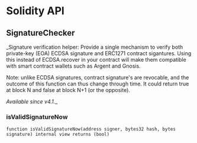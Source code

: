 # Solidity API

## SignatureChecker

_Signature verification helper: Provide a single mechanism to verify both private-key (EOA) ECDSA signature and
ERC1271 contract sigantures. Using this instead of ECDSA.recover in your contract will make them compatible with
smart contract wallets such as Argent and Gnosis.

Note: unlike ECDSA signatures, contract signature&#x27;s are revocable, and the outcome of this function can thus change
through time. It could return true at block N and false at block N+1 (or the opposite).

_Available since v4.1.__

### isValidSignatureNow

```solidity
function isValidSignatureNow(address signer, bytes32 hash, bytes signature) internal view returns (bool)
```

